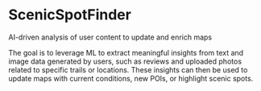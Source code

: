 # ScenicSpotFinder
AI-driven analysis of user content to update and enrich maps

The goal is to leverage ML to extract meaningful insights from text and image data generated by users, such as reviews and uploaded photos related to specific trails or locations. These insights can then be used to update maps with current conditions, new POIs, or highlight scenic spots.


